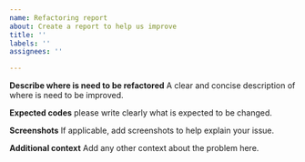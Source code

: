 ```yaml
---
name: Refactoring report
about: Create a report to help us improve
title: ''
labels: ''
assignees: ''

---
```


**Describe where is need to be refactored**
A clear and concise description of where is need to be improved.

**Expected codes**
please write clearly what is expected to be changed.

**Screenshots**
If applicable, add screenshots to help explain your issue.

**Additional context**
Add any other context about the problem here.

